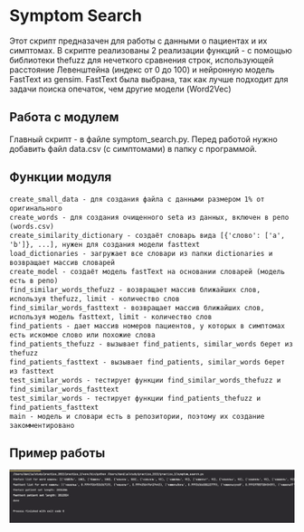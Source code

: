 # Symptom Search
Этот скрипт предназачен для работы с данными о пациентах и их симптомах.
В скрипте реализованы 2 реализации функций - с помощью библиотеки thefuzz
для нечеткого сравнения строк, использующей расстояние Левенштейна (индекс от 0 до 100) и нейронную модель
FastText из gensim. FastText была выбрана, так как лучше подходит для задачи
поиска опечаток, чем другие модели (Word2Vec)
## Работа с модулем
Главный скрипт - в файле symptom_search.py. Перед работой нужно
добавить файл data.csv (с симптомами) в папку с программой.
## Функции модуля
```
create_small_data - для создания файла с данными размером 1% от оригинального
сreate_words - для создания очищенного seta из данных, включен в репо (words.csv)
create_similarity_dictionary - создаёт словарь вида [{'слово': ['a', 'b']}, ...], нужен для создания модели fasttext
load_dictionaries - загружает все словари из папки dictionaries и возвращает массив словарей
create_model - создаёт модель fastText на основании словарей (модель есть в репо)
find_similar_words_thefuzz - возвращает маccив ближайших слов, используя thefuzz, limit - количество слов
find_similar_words_fasttext - возвращает маccив ближайших слов, используя модель fasttext, limit - количество слов
find_patients - дает массив номеров пациентов, у которых в симптомах есть искомое слово или похожие слова
find_patients_thefuzz - вызывает find_patients, similar_words берет из thefuzz
find_patients_fasttext - вызывает find_patients, similar_words берет из fasttext
test_similar_words - тестирует функции find_similar_words_thefuzz и find_similar_words_fasttext
test_similar_words - тестирует функции find_patients_thefuzz и find_patients_fasttext
main - модель и словари есть в репозитории, поэтому их создание закомментировано
```
## Пример работы
![](example.png)